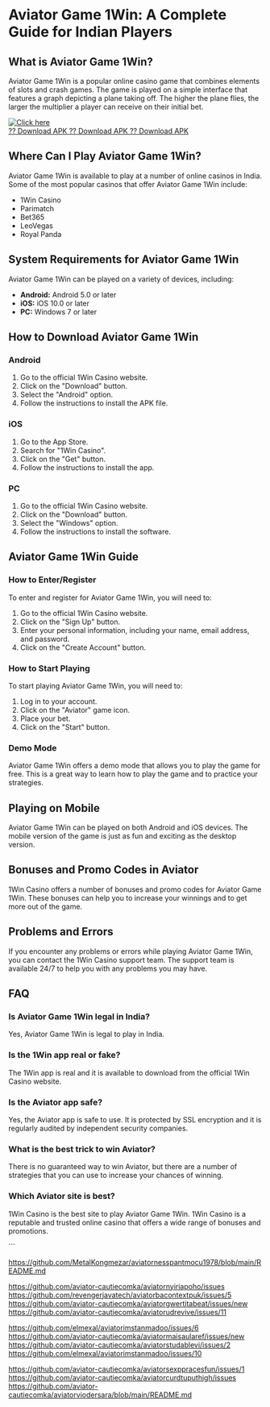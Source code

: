 # Aviator Game 1Win: A Complete Guide for Indian Players

## What is Aviator Game 1Win?

Aviator Game 1Win is a popular online casino game that combines elements
of slots and crash games. The game is played on a simple interface that
features a graph depicting a plane taking off. The higher the plane
flies, the larger the multiplier a player can receive on their initial
bet.

[![Click
here](https://readscoops.com/wp-content/uploads/2023/03/Readscoop-aviator-1-1.jpg)](https://traff.sbs/deff)\
[?? Download APK ?? Download APK ?? Download
APK](https://traff.sbs/deff)

## Where Can I Play Aviator Game 1Win?

Aviator Game 1Win is available to play at a number of online casinos in
India. Some of the most popular casinos that offer Aviator Game 1Win
include:

-   1Win Casino
-   Parimatch
-   Bet365
-   LeoVegas
-   Royal Panda

## System Requirements for Aviator Game 1Win

Aviator Game 1Win can be played on a variety of devices, including:

-   **Android:** Android 5.0 or later
-   **iOS:** iOS 10.0 or later
-   **PC:** Windows 7 or later

## How to Download Aviator Game 1Win

### Android

1.  Go to the official 1Win Casino website.
2.  Click on the "Download" button.
3.  Select the "Android" option.
4.  Follow the instructions to install the APK file.

### iOS

1.  Go to the App Store.
2.  Search for "1Win Casino".
3.  Click on the "Get" button.
4.  Follow the instructions to install the app.

### PC

1.  Go to the official 1Win Casino website.
2.  Click on the "Download" button.
3.  Select the "Windows" option.
4.  Follow the instructions to install the software.

## Aviator Game 1Win Guide

### How to Enter/Register

To enter and register for Aviator Game 1Win, you will need to:

1.  Go to the official 1Win Casino website.
2.  Click on the "Sign Up" button.
3.  Enter your personal information, including your name, email address,
    and password.
4.  Click on the "Create Account" button.

### How to Start Playing

To start playing Aviator Game 1Win, you will need to:

1.  Log in to your account.
2.  Click on the "Aviator" game icon.
3.  Place your bet.
4.  Click on the "Start" button.

### Demo Mode

Aviator Game 1Win offers a demo mode that allows you to play the game
for free. This is a great way to learn how to play the game and to
practice your strategies.

## Playing on Mobile

Aviator Game 1Win can be played on both Android and iOS devices. The
mobile version of the game is just as fun and exciting as the desktop
version.

## Bonuses and Promo Codes in Aviator

1Win Casino offers a number of bonuses and promo codes for Aviator Game
1Win. These bonuses can help you to increase your winnings and to get
more out of the game.

## Problems and Errors

If you encounter any problems or errors while playing Aviator Game 1Win,
you can contact the 1Win Casino support team. The support team is
available 24/7 to help you with any problems you may have.

## FAQ

### Is Aviator Game 1Win legal in India?

Yes, Aviator Game 1Win is legal to play in India.

### Is the 1Win app real or fake?

The 1Win app is real and it is available to download from the official
1Win Casino website.

### Is the Aviator app safe?

Yes, the Aviator app is safe to use. It is protected by SSL encryption
and it is regularly audited by independent security companies.

### What is the best trick to win Aviator?

There is no guaranteed way to win Aviator, but there are a number of
strategies that you can use to increase your chances of winning.

### Which Aviator site is best?

1Win Casino is the best site to play Aviator Game 1Win. 1Win Casino is a
reputable and trusted online casino that offers a wide range of bonuses
and promotions.

\`\`\`

https://github.com/MetalKongmezar/aviatornesspantmocu1978/blob/main/README.md

https://github.com/aviator-cautiecomka/aviatornyiriapoho/issues
https://github.com/revengerjavatech/aviatorbacontextpuk/issues/5
https://github.com/aviator-cautiecomka/aviatorgwertitabeat/issues/new
https://github.com/aviator-cautiecomka/aviatorudrevive/issues/11

https://github.com/elmexal/aviatorimstanmadoo/issues/6
https://github.com/aviator-cautiecomka/aviatormaisaularef/issues/new
https://github.com/aviator-cautiecomka/aviatorstudablevi/issues/2
https://github.com/elmexal/aviatorimstanmadoo/issues/10

https://github.com/aviator-cautiecomka/aviatorsexppracesfun/issues/1
https://github.com/aviator-cautiecomka/aviatorcurdtuputhigh/issues
https://github.com/aviator-cautiecomka/aviatorviodersara/blob/main/README.md
